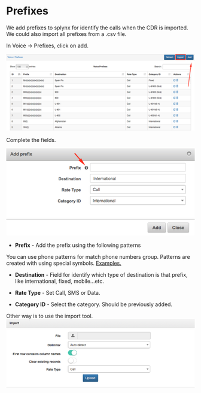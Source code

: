 Prefixes
========

We add prefixes to splynx for identify the calls when the CDR is imported. We could also import all prefixes from a .csv file.

In Voice → Prefixes, click on add.

![Add prefixes](./add_prefixes.png)

Complete the fields.

![Create prefixes](./create_prefixes.png)

* **Prefix** - Add the prefix using the following patterns

You can use phone patterns for match phone numbers group.
Patterns are created with using special symbols. [Examples.](voice/prefixes/examples/examples.md)

* **Destination** - Field for identify which type of destination is that prefix, like international, fixed, mobile...etc.


* **Rate Type** - Set Call, SMS or Data.


* **Category ID** - Select the category. Should be previously added.


Other way is to use the import tool.
![Import tool](./import.png)
